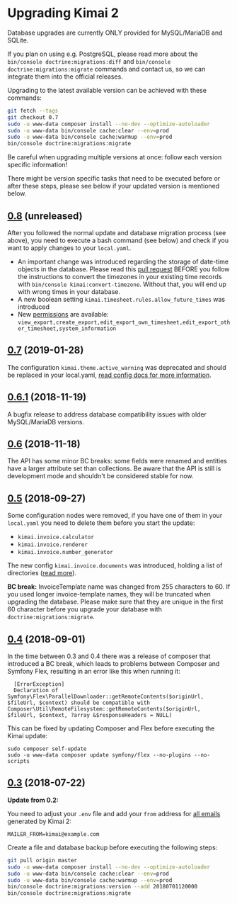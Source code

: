 # Upgrading Kimai 2

Database upgrades are currently ONLY provided for MySQL/MariaDB and SQLite. 

If you plan on using e.g. PostgreSQL, please read more about the `bin/console doctrine:migrations:diff` and 
`bin/console doctrine:migrations:migrate` commands and contact us, so we can integrate them into the official releases.

Upgrading to the latest available  version can be achieved with these commands: 

```bash
git fetch --tags
git checkout 0.7
sudo -u www-data composer install --no-dev --optimize-autoloader
sudo -u www-data bin/console cache:clear --env=prod
sudo -u www-data bin/console cache:warmup --env=prod
bin/console doctrine:migrations:migrate
```

Be careful when upgrading multiple versions at once: follow each version specific information!

There might be version specific tasks that need to be executed before or after these steps, please see below 
if your updated version is mentioned below.

## [0.8](https://github.com/kevinpapst/kimai2/releases/tag/0.8) (unreleased)

After you followed the normal update and database migration process (see above), you need to execute a bash command (see below)  and check if you want to apply changes to your `local.yaml`. 

- An important change was introduced regarding the storage of date-time objects in the database. Please read this [pull request](https://github.com/kevinpapst/kimai2/pull/372) BEFORE you follow the instructions 
to convert the timezones in your existing time records with `bin/console kimai:convert-timezone`. Without that, you will end up with wrong times in your database.
- A new boolean setting `kimai.timesheet.rules.allow_future_times` was introduced
- New [permissions](var/docs/permissions.md) are available: `view_export,create_export,edit_export_own_timesheet,edit_export_other_timesheet,system_information`

## [0.7](https://github.com/kevinpapst/kimai2/releases/tag/0.7) (2019-01-28)

The configuration `kimai.theme.active_warning` was deprecated and should be replaced in your local.yaml, 
[read config docs for more information](https://github.com/kevinpapst/kimai2/blob/master/var/docs/configurations.md#limit-active-entries).

## [0.6.1](https://github.com/kevinpapst/kimai2/releases/tag/0.6.1) (2018-11-19)

A bugfix release to address database compatibility issues with older MySQL/MariaDB versions.

## [0.6](https://github.com/kevinpapst/kimai2/releases/tag/0.6) (2018-11-18)

The API has some minor BC breaks: some fields were renamed and entities have a larger attribute set than collections. 
Be aware that the API is still is development mode and shouldn't be considered stable for now.

## [0.5](https://github.com/kevinpapst/kimai2/releases/tag/0.5) (2018-09-27)

Some configuration nodes were removed, if you have one of them in your `local.yaml` you need to delete them before you start the update:
- `kimai.invoice.calculator`
- `kimai.invoice.renderer`
- `kimai.invoice.number_generator`

The new config `kimai.invoice.documents` was introduced, holding a list of directories ([read more](https://github.com/kevinpapst/kimai2/blob/master/var/docs/invoices.md)).

**BC break:** InvoiceTemplate name was changed from 255 characters to 60. If you used longer invoice-template names, they will be truncated when upgrading the database.
Please make sure that they are unique in the first 60 character before you upgrade your database with `doctrine:migrations:migrate`. 

## [0.4](https://github.com/kevinpapst/kimai2/releases/tag/0.4) (2018-09-01)

In the time between 0.3 and 0.4 there was a release of composer that introduced a BC break, 
which leads to problems between Composer and Symfony Flex, resulting in an error like this when running it:

```
  [ErrorException]
  Declaration of Symfony\Flex\ParallelDownloader::getRemoteContents($originUrl, $fileUrl, $context) should be compatible with Composer\Util\RemoteFilesystem::getRemoteContents($originUrl, $fileUrl, $context, ?array &$responseHeaders = NULL)
```

This can be fixed by updating Composer and Flex before executing the Kimai update:
```
sudo composer self-update
sudo -u www-data composer update symfony/flex --no-plugins --no-scripts
```

## [0.3](https://github.com/kevinpapst/kimai2/releases/tag/0.3) (2018-07-22)

**Update from 0.2:**

You need to adjust your `.env` file and add your `from` address for [all emails](https://github.com/kevinpapst/kimai2/blob/master/var/docs/emails.md) generated by Kimai 2:
```
MAILER_FROM=kimai@example.com
```

Create a file and database backup before executing the following steps: 

```bash
git pull origin master
sudo -u www-data composer install --no-dev --optimize-autoloader
sudo -u www-data bin/console cache:clear --env=prod
sudo -u www-data bin/console cache:warmup --env=prod
bin/console doctrine:migrations:version --add 20180701120000
bin/console doctrine:migrations:migrate
```
